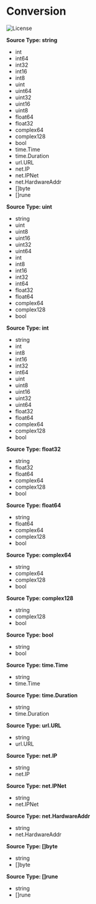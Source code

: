 # Conversion

![License](https://img.shields.io/badge/license-MIT-blue.svg)


**Source Type: string**
- int
- int64
- int32
- int16
- int8
- uint
- uint64
- uint32
- uint16
- uint8
- float64
- float32
- complex64
- complex128
- bool
- time.Time
- time.Duration
- url.URL
- net.IP
- net.IPNet
- net.HardwareAddr
- []byte
- []rune

**Source Type: uint**
- string
- uint
- uint8
- uint16
- uint32
- uint64
- int
- int8
- int16
- int32
- int64
- float32
- float64
- complex64
- complex128
- bool

**Source Type: int**
- string
- int
- int8
- int16
- int32
- int64
- uint
- uint8
- uint16
- uint32
- uint64
- float32
- float64
- complex64
- complex128
- bool

**Source Type: float32**
- string
- float32
- float64
- complex64
- complex128
- bool

**Source Type: float64**
- string
- float64
- complex64
- complex128
- bool

**Source Type: complex64**
- string
- complex64
- complex128
- bool

**Source Type: complex128**
- string
- complex128
- bool

**Source Type: bool**
- string
- bool

**Source Type: time.Time**
- string
- time.Time

**Source Type: time.Duration**
- string
- time.Duration

**Source Type: url.URL**
- string
- url.URL

**Source Type: net.IP**
- string
- net.IP

**Source Type: net.IPNet**
- string
- net.IPNet

**Source Type: net.HardwareAddr**
- string
- net.HardwareAddr

**Source Type: []byte**
- string
- []byte

**Source Type: []rune**
- string
- []rune
